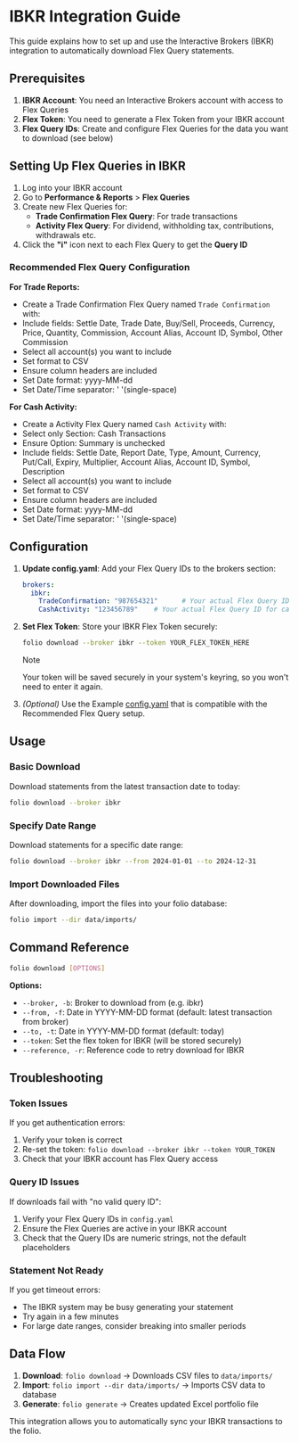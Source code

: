 # IBKR Integration Guide

This guide explains how to set up and use the Interactive Brokers (IBKR) integration to automatically download Flex Query statements.

## Prerequisites

1. **IBKR Account**: You need an Interactive Brokers account with access to Flex Queries
2. **Flex Token**: You need to generate a Flex Token from your IBKR account
3. **Flex Query IDs**: Create and configure Flex Queries for the data you want to download (see below)

## Setting Up Flex Queries in IBKR

1. Log into your IBKR account
2. Go to **Performance & Reports** > **Flex Queries**
3. Create new Flex Queries for:
   - **Trade Confirmation Flex Query**: For trade transactions
   - **Activity Flex Query**: For dividend, withholding tax, contributions, withdrawals etc.
4. Click the **"i"** icon next to each Flex Query to get the **Query ID**

### Recommended Flex Query Configuration

**For Trade Reports:**

- Create a Trade Confirmation Flex Query named `Trade Confirmation` with:
- Include fields: Settle Date, Trade Date, Buy/Sell, Proceeds, Currency, Price, Quantity, Commission, Account Alias, Account ID, Symbol, Other Commission
- Select all account(s) you want to include
- Set format to CSV
- Ensure column headers are included
- Set Date format: yyyy-MM-dd
- Set Date/Time separator: ' '(single-space)

**For Cash Activity:**

- Create a Activity Flex Query named `Cash Activity` with:
- Select only Section: Cash Transactions
- Ensure Option: Summary is unchecked
- Include fields: Settle Date, Report Date, Type, Amount, Currency, Put/Call, Expiry, Multiplier, Account Alias, Account ID, Symbol, Description
- Select all account(s) you want to include
- Set format to CSV
- Ensure column headers are included
- Set Date format: yyyy-MM-dd
- Set Date/Time separator: ' '(single-space)

## Configuration

1. **Update config.yaml**: Add your Flex Query IDs to the brokers section:

    ```yaml
    brokers:
      ibkr:
        TradeConfirmation: "987654321"      # Your actual Flex Query ID for trades
        CashActivity: "123456789"    # Your actual Flex Query ID for cash activities
    ```

2. **Set Flex Token**: Store your IBKR Flex Token securely:

    ```bash
    folio download --broker ibkr --token YOUR_FLEX_TOKEN_HERE
    ```

    > [!NOTE]
    > Your token will be saved securely in your system's keyring, so you won't need to enter it again.

3. *(Optional)* Use the Example [config.yaml](/README.md#example-structure) that is compatible with the Recommended Flex Query setup.

## Usage

### Basic Download

Download statements from the latest transaction date to today:

```bash
folio download --broker ibkr
```

### Specify Date Range

Download statements for a specific date range:

```bash
folio download --broker ibkr --from 2024-01-01 --to 2024-12-31
```

### Import Downloaded Files

After downloading, import the files into your folio database:

```bash
folio import --dir data/imports/
```

## Command Reference

```bash
folio download [OPTIONS]
```

**Options:**

- `--broker, -b`: Broker to download from (e.g. ibkr)
- `--from, -f`: Date in YYYY-MM-DD format (default: latest transaction from broker)
- `--to, -t`: Date in YYYY-MM-DD format (default: today)
- `--token`: Set the flex token for IBKR (will be stored securely)
- `--reference, -r`: Reference code to retry download for IBKR

## Troubleshooting

### Token Issues

If you get authentication errors:

1. Verify your token is correct
2. Re-set the token: `folio download --broker ibkr --token YOUR_TOKEN`
3. Check that your IBKR account has Flex Query access

### Query ID Issues

If downloads fail with "no valid query ID":

1. Verify your Flex Query IDs in `config.yaml`
2. Ensure the Flex Queries are active in your IBKR account
3. Check that the Query IDs are numeric strings, not the default placeholders

### Statement Not Ready

If you get timeout errors:

- The IBKR system may be busy generating your statement
- Try again in a few minutes
- For large date ranges, consider breaking into smaller periods

## Data Flow

1. **Download**: `folio download` → Downloads CSV files to `data/imports/`
2. **Import**: `folio import --dir data/imports/` → Imports CSV data to database
3. **Generate**: `folio generate` → Creates updated Excel portfolio file

This integration allows you to automatically sync your IBKR transactions to the folio.
